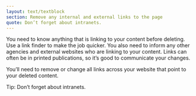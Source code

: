 ```yaml
---
layout: text/textblock
section: Remove any internal and external links to the page
quote: Don’t forget about intranets.
---
```

You need to know anything that is linking to your content before deleting. Use a link finder to make the job quicker.
You also need to inform any other agencies and external websites who are linking to your content. Links can often be in printed publications, so it’s good to communicate your changes.

You’ll need to remove or change all links across your website that point to your deleted content.

Tip: Don’t forget about intranets.
